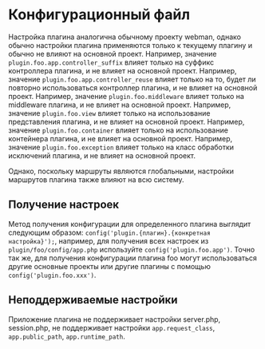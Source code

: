 # Конфигурационный файл

Настройка плагина аналогична обычному проекту webman, однако обычно настройки плагина применяются только к текущему плагину и обычно не влияют на основной проект.
Например, значение `plugin.foo.app.controller_suffix` влияет только на суффикс контроллера плагина, и не влияет на основной проект.
Например, значение `plugin.foo.app.controller_reuse` влияет только на то, будет ли повторно использоваться контроллер плагина, и не влияет на основной проект.
Например, значение `plugin.foo.middleware` влияет только на middleware плагина, и не влияет на основной проект.
Например, значение `plugin.foo.view` влияет только на использование представления плагина, и не влияет на основной проект.
Например, значение `plugin.foo.container` влияет только на использование контейнера плагина, и не влияет на основной проект.
Например, значение `plugin.foo.exception` влияет только на класс обработки исключений плагина, и не влияет на основной проект.

Однако, поскольку маршруты являются глобальными, настройки маршрутов плагина также влияют на всю систему.

## Получение настроек
Метод получения конфигурации для определенного плагина выглядит следующим образом: `config('plugin.{плагин}.{конкретная настройка}');`, например, для получения всех настроек из `plugin/foo/config/app.php` используйте `config('plugin.foo.app')`.
Точно так же, для получения конфигурации плагина foo могут использоваться другие основные проекты или другие плагины с помощью `config('plugin.foo.xxx')`.

## Неподдерживаемые настройки
Приложение плагина не поддерживает настройки server.php, session.php, не поддерживает настройки `app.request_class`, `app.public_path`, `app.runtime_path`.
